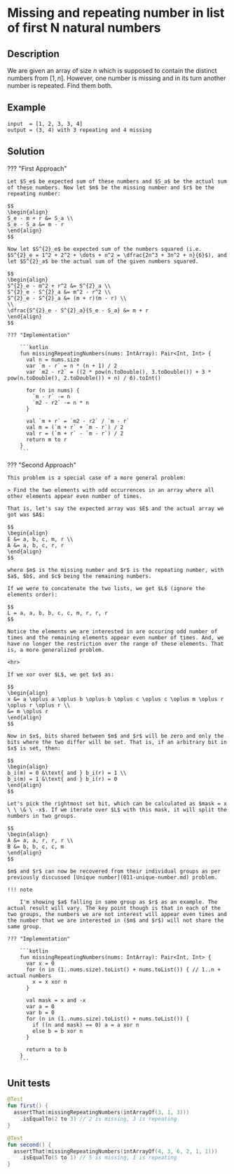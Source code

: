 # Missing and repeating number in list of first N natural numbers

## Description

We are given an array of size $n$ which is supposed to contain the distinct numbers from $[1, n]$. However, one number is missing and in its turn another number is repeated. Find them both.

## Example

```
input  = [1, 2, 3, 3, 4]
output = (3, 4) with 3 repeating and 4 missing
```

## Solution

??? "First Approach"

    Let $S_e$ be expected sum of these numbers and $S_a$ be the actual sum of these numbers. Now let $m$ be the missing number and $r$ be the repeating number:

    $$
    \begin{align}
    S_e - m + r &= S_a \\
    S_e - S_a &= m - r
    \end{align}
    $$

    Now let $S^{2}_e$ be expected sum of the numbers squared (i.e. $S^{2}_e = 1^2 + 2^2 + \dots + n^2 = \dfrac{2n^3 + 3n^2 + n}{6}$), and let $S^{2}_a$ be the actual sum of the given numbers squared.

    $$
    \begin{align}
    S^{2}_e - m^2 + r^2 &= S^{2}_a \\
    S^{2}_e - S^{2}_a &= m^2 - r^2 \\
    S^{2}_e - S^{2}_a &= (m + r)(m - r) \\
    \\
    \dfrac{S^{2}_e - S^{2}_a}{S_e - S_a} &= m + r
    \end{align}
    $$

    ??? "Implementation"

        ```kotlin
        fun missingRepeatingNumbers(nums: IntArray): Pair<Int, Int> {
          val n = nums.size
          var `m - r` = n * (n + 1) / 2
          var `m2 - r2` = ((2 * pow(n.toDouble(), 3.toDouble()) + 3 * pow(n.toDouble(), 2.toDouble()) + n) / 6).toInt()

          for (n in nums) {
            `m - r` -= n
            `m2 - r2` -= n * n
          }

          val `m + r` = `m2 - r2` / `m - r`
          val m = (`m + r` + `m - r`) / 2
          val r = (`m + r` - `m - r`) / 2
          return m to r
        }
        ```

??? "Second Approach"

    This problem is a special case of a more general problem:

    > Find the two elements with odd occurrences in an array where all other elements appear even number of times.

    That is, let's say the expected array was $E$ and the actual array we got was $A$: 
    
    $$
    \begin{align}
    E &= a, b, c, m, r \\
    A &= a, b, c, r, r
    \end{align}
    $$
    
    where $m$ is the missing number and $r$ is the repeating number, with $a$, $b$, and $c$ being the remaining numbers.

    If we were to concatenate the two lists, we get $L$ (ignore the elements order):

    $$
    L = a, a, b, b, c, c, m, r, r, r
    $$ 

    Notice the elements we are interested in are occuring odd number of times and the remaining elements appear even number of times. And, we have no longer the restriction over the range of these elements. That is, a more generalized problem.

    <hr>

    If we xor over $L$, we get $x$ as:

    $$
    \begin{align}
    x &= a \oplus a \oplus b \oplus b \oplus c \oplus c \oplus m \oplus r \oplus r \oplus r \\
    &= m \oplus r
    \end{align}
    $$

    Now in $x$, bits shared between $m$ and $r$ will be zero and only the bits where the two differ will be set. That is, if an arbitrary bit in $x$ is set, then:

    $$
    \begin{align}
    b_i(m) = 0 &\text{ and } b_i(r) = 1 \\
    b_i(m) = 1 &\text{ and } b_i(r) = 0
    \end{align}
    $$

    Let's pick the rightmost set bit, which can be calculated as $mask = x \ \ \& \ -x$. If we iterate over $L$ with this mask, it will split the numbers in two groups.

    $$
    \begin{align}
    A &= a, a, r, r, r \\
    B &= b, b, c, c, m
    \end{align}
    $$

    $m$ and $r$ can now be recovered from their individual groups as per previously discussed [Unique number](011-unique-number.md) problem.

    !!! note
          
        I'm showing $a$ falling in same group as $r$ as an example. The actual result will vary. The key point though is that in each of the two groups, the numbers we are not interest will appear even times and the number that we are interested in ($m$ and $r$) will not share the same group. 

    ??? "Implementation"

        ```kotlin
        fun missingRepeatingNumbers(nums: IntArray): Pair<Int, Int> {
          var x = 0
          for (n in (1..nums.size).toList() + nums.toList()) { // 1..n + actual numbers
            x = x xor n
          }

          val mask = x and -x
          var a = 0
          var b = 0
          for (n in (1..nums.size).toList() + nums.toList()) {
            if ((n and mask) == 0) a = a xor n
            else b = b xor n
          }

          return a to b
        }
        ```

## Unit tests

```kotlin
@Test
fun first() {
  assertThat(missingRepeatingNumbers(intArrayOf(3, 1, 3)))
    .isEqualTo(2 to 3) // 2 is missing, 3 is repeating
}

@Test
fun second() {
  assertThat(missingRepeatingNumbers(intArrayOf(4, 3, 6, 2, 1, 1)))
    .isEqualTo(5 to 1) // 5 is missing, 1 is repeating
}
```



